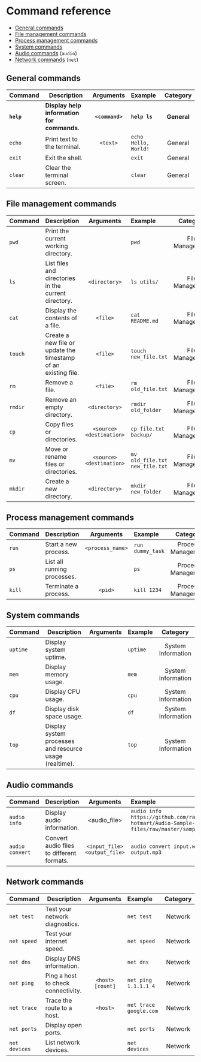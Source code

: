 # Command reference

- [General commands](#general-commands)
- [File management commands](#file-management-commands)
- [Process management commands](#process-management-commands)
- [System commands](#system-commands)
- [Audio commands](#audio-commands) (`audio`)
- [Network commands](#network-commands) (`net`)

## General commands

| Command | Description | Arguments | Example | Category |
| ------- | ----------- | :---------: | :------- | :-------: |
| **`help`** | **Display help information for commands.** | **`<command>`** | **`help ls`** | **General** |
| `echo` | Print text to the terminal. | `<text>` | `echo Hello, World!` | General |
| `exit` | Exit the shell. | | `exit` | General |
| `clear` | Clear the terminal screen. | | `clear` | General |


## File management commands
| Command | Description | Arguments | Example | Category |
| ------- | ----------- | :---------: | :------- | :-------: |
| `pwd` | Print the current working directory. | | `pwd` | File Management |
| `ls` | List files and directories in the current directory. | `<directory>` | `ls utils/`  | File Management |
| `cat` | Display the contents of a file. | `<file>` | `cat README.md` | File Management |
| `touch` | Create a new file or update the timestamp of an existing file. | `<file>` | `touch new_file.txt` | File Management |
| `rm` | Remove a file. | `<file>` | `rm old_file.txt` | File Management |
| `rmdir` | Remove an empty directory. | `<directory>` | `rmdir old_folder` | File Management |
| `cp` | Copy files or directories. | `<source> <destination>` | `cp file.txt backup/` | File Management |
| `mv` | Move or rename files or directories. | `<source> <destination>` | `mv old_file.txt new_file.txt` | File Management |
| `mkdir` | Create a new directory. | `<directory>` | `mkdir new_folder` | File Management |


## Process management commands

| Command | Description | Arguments | Example | Category |
| ------- | ----------- | :---------: | :------- | :-------: |
| `run` | Start a new process. | `<process_name>` | `run dummy_task` | Process Management |
| `ps` | List all running processes. | | `ps` | Process Management |
| `kill` | Terminate a process. | `<pid>` | `kill 1234` | Process Management |

## System commands

| Command | Description | Arguments | Example | Category |
| ------- | ----------- | :---------: | :------- | :-------: |
| `uptime` | Display system uptime. | | `uptime` | System Information |
| `mem` | Display memory usage. | | `mem` | System Information |
| `cpu` | Display CPU usage. | | `cpu` | System Information |
| `df` | Display disk space usage. | | `df` | System Information |
| `top` | Display system processes and resource usage (realtime). | | `top` | System Information |

## Audio commands

| Command | Description | Arguments | Example | Category |
| ------- | ----------- | :---------: | :------- | :-------: |
| `audio info` | Display audio information. | <audio_file> | `audio info https://github.com/rafaelreis-hotmart/Audio-Sample-files/raw/master/sample.wav` | Audio |
| `audio convert` | Convert audio files to different formats. | `<input_file> <output_file>` | `audio convert input.wav output.mp3` | Audio |

## Network commands
| Command | Description | Arguments | Example | Category |
| ------- | ----------- | :---------: | :------- | :-------: |
| `net test` | Test your network diagnostics. | | `net test` | Network |
| `net speed` | Test your internet speed. | | `net speed` | Network |
| `net dns` | Display DNS information. | | `net dns` | Network |
| `net ping` | Ping a host to check connectivity. | `<host> [count]` | `net ping 1.1.1.1 4` | Network | 
| `net trace` | Trace the route to a host. | `<host>` | `net trace google.com` | Network |
| `net ports` | Display open ports. | | `net ports` | Network |
| `net devices` | List network devices. | | `net devices` | Network |